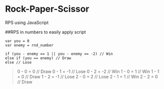 # Rock-Paper-Scissor
RPS using JavaScript

##RPS in numbers to easily apply script
```
var you = 0
var enemy = rnd_number

if (you - enemy == 1 || you - enemy == -2) // Win
else if (you == enemy) // Draw
else // Lose
```
>0 - 0 = 0   // Draw
>0 - 1 = -1  // Lose
>0 - 2 = -2  // Win
>1 - 0 = 1   // Win
>1 - 1 = 0   // Draw
>1 - 2 = -1  // Lose
>2 - 0 = 2   // Lose
>2 - 1 = 1   // Win
>2 - 2 = 0   // Draw

